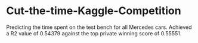 # Cut-the-time-Kaggle-Competition
Predicting the time spent on the test bench for all Mercedes cars. Achieved a R2 value of 0.54379 against the top private winning score of 0.55551.
